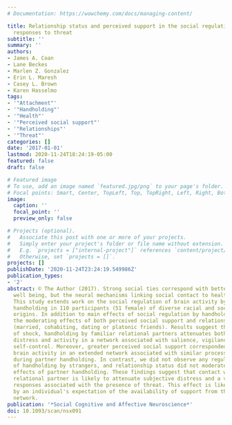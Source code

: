 ```yaml
---
# Documentation: https://wowchemy.com/docs/managing-content/

title: Relationship status and perceived support in the social regulation of neural
  responses to threat
subtitle: ''
summary: ''
authors:
- James A. Coan
- Lane Beckes
- Marlen Z. Gonzalez
- Erin L. Maresh
- Casey L. Brown
- Karen Hasselmo
tags:
- '"Attachment"'
- '"Handholding"'
- '"Health"'
- '"Perceived social support"'
- '"Relationships"'
- '"Threat"'
categories: []
date: '2017-01-01'
lastmod: 2020-11-24T18:24:19-05:00
featured: false
draft: false

# Featured image
# To use, add an image named `featured.jpg/png` to your page's folder.
# Focal points: Smart, Center, TopLeft, Top, TopRight, Left, Right, BottomLeft, Bottom, BottomRight.
image:
  caption: ''
  focal_point: ''
  preview_only: false

# Projects (optional).
#   Associate this post with one or more of your projects.
#   Simply enter your project's folder or file name without extension.
#   E.g. `projects = ["internal-project"]` references `content/project/deep-learning/index.md`.
#   Otherwise, set `projects = []`.
projects: []
publishDate: '2020-11-24T23:24:19.549986Z'
publication_types:
- '2'
abstract: © The Author (2017). Strong social ties correspond with better health and
  well being, but the neural mechanisms linking social contact to health remain speculative.
  This study extends work on the social regulation of brain activity by supportive
  handholding in 110 participants (51 female) of diverse racial and socioeconomic
  origins. In addition to main effects of social regulation by handholding, we assessed
  the moderating effects of both perceived social support and relationship status
  (married, cohabiting, dating or platonic friends). Results suggest that, under threat
  of shock, handholding by familiar relational partners attenuates both subjective
  distress and activity in a network associated with salience, vigilance and regulatory
  self-control. Moreover, greater perceived social support corresponded with less
  brain activity in an extended network associated with similar processes, but only
  during partner handholding. In contrast, we did not observe any regulatory effects
  of handholding by strangers, and relationship status did not moderate the regulatory
  effects of partner handholding. These findings suggest that contact with a familiar
  relational partner is likely to attenuate subjective distress and a variety of neural
  responses associated with the presence of threat. This effect is likely enhanced
  by an individual's expectation of the availability of support from their wider social
  network.
publication: '*Social Cognitive and Affective Neuroscience*'
doi: 10.1093/scan/nsx091
---
```

